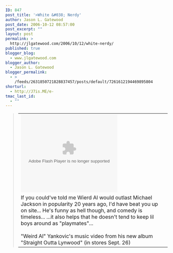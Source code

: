 ```yaml
---
ID: 847
post_title: '>White &#038; Nerdy'
author: Jason L. Gatewood
post_date: 2006-10-12 08:57:00
post_excerpt: ""
layout: post
permalink: >
  http://jlgatewood.com/2006/10/12/white-nerdy/
published: true
blogger_blog:
  - www.jlgatewood.com
blogger_author:
  - Jason L. Gatewood
blogger_permalink:
  - >
    /feeds/2631850721828837457/posts/default/7261612194469895804
shorturl:
  - http://J7is.ME/e-
tmac_last_id:
  - ""
---
```

><table xmlns="http://purl.org/atom/ns#" border="0" cellpadding="0" cellspacing="0"><tr><td colspan="2"><embed src="http://video.google.com/googleplayer.swf?docId=1384277706451157121&hl=en" style="width:300px; height:243px;" type="application/x-shockwave-flash"> </embed></td></tr><tr /><tr><td>If you could've told me Wierd Al would outlast Michael Jackson in popularity 20 years ago, I'd have beat you up on site...   He's funny as hell though, and comedy is timeless...   ...it also helps that he doesn't tend to keep lil boys around as "playmates"...<br /><br />"Weird Al" Yankovic's music video from his new album "Straight Outta Lynwood" (in stores Sept. 26)<br />                </td></tr></table>